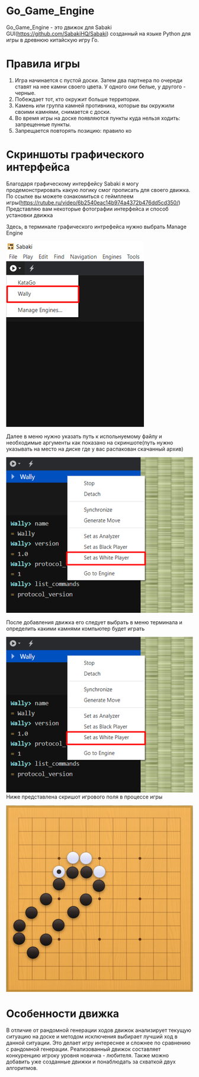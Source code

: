 # Go_Game_Engine
Go_Game_Engine - это движок для Sabaki GUI(https://github.com/SabakiHQ/Sabaki) созданный на языке Python для игры в древнюю китайскую игру Го.
# Правила игры
1)	Игра начинается с пустой доски. Затем два партнера по очереди ставят на нее камни своего цвета. У одного они белые, у другого - черные.
2)	Побеждает тот, кто окружит больше территории.
3)	Камень или группа камней противника, которые вы окружили своими камнями, снимается с доски.
4)	Во время игры на доске появляются пункты куда нельзя ходить: запрещенные пункты.
5)	Запрещается повторять позицию: правило ко
# Скриншоты графического интерфейса
Благодаря графическому интерфейсу Sabaki я могу продемонстрировать какую логику смог прописать для своего движка.
По ссылке вы можете ознакомиться с геймплеем игры(https://rutube.ru/video/6b2540eac14b974a4372b476dd5cd350/)
Представляю вам некоторые фотографии интерфейса и способ установки движка

Здесь, в терминале графического интрефейса нужно выбрать Manage Engine

![Скриншот установки](https://github.com/ultralightbeat/Go_Game_Engine/blob/master/images/engine_dowload_1.png)

Далее в меню нужно указать путь к испольнуемому файлу и необходимые аргументы как показано на скриншоте(путь нужно указывать на место на диске где у вас распакован скачанный архив) 

![Скриншот определения пути и аргументов](https://github.com/ultralightbeat/Go_Game_Engine/blob/master/images/engine_dowload.png)

После добавления движка его следует выбрать в меню терминала и определить какими камнями компьютер будет играть

![Скриншот выбора какими камнями будет играть движок](https://github.com/ultralightbeat/Go_Game_Engine/blob/master/images/engine_dowload.png)
Ниже представлена скришот игрового поля в процессе игры

![Скриншот игрового поля](https://github.com/ultralightbeat/Go_Game_Engine/blob/master/images/ban.png)

# Особенности движка
В отличие от рандомной генерации ходов движок анализирует текущую ситуацию на доске и методом исключения выбирает лучший ход в данной ситуации. Это делает игру интереснее и сложнее по сравнению с рандомной генерации. Реализованный движок составляет конкуренцию игроку уровня новичка - любителя. Также можно добавить уже созданные движки и понаблюдать за схваткой двух алгоритмов. 






